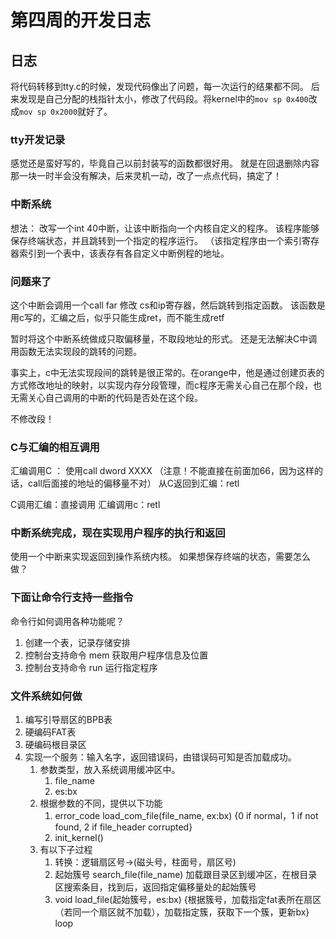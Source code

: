 # 第四周的开发日志





## 日志

将代码转移到tty.c的时候，发现代码像出了问题，每一次运行的结果都不同。
后来发现是自己分配的栈指针太小，修改了代码段。将kernel中的`mov sp 0x400`改成`mov sp 0x2000`就好了。

### tty开发记录

感觉还是蛮好写的，毕竟自己以前封装写的函数都很好用。
就是在回退删除内容那一块一时半会没有解决，后来灵机一动，改了一点点代码，搞定了！


### 中断系统

想法：
改写一个int 40中断，让该中断指向一个内核自定义的程序。
该程序能够保存终端状态，并且跳转到一个指定的程序运行。
（该指定程序由一个索引寄存器索引到一个表中，该表存有各自定义中断例程的地址。

### 问题来了

这个中断会调用一个call far 修改 cs和ip寄存器，然后跳转到指定函数。
该函数是用c写的，汇编之后，似乎只能生成ret，而不能生成retf

暂时将这个中断系统做成只取偏移量，不取段地址的形式。
还是无法解决C中调用函数无法实现段的跳转的问题。

事实上，c中无法实现段间的跳转是很正常的。在orange中，他是通过创建页表的方式修改地址的映射，以实现内存分段管理，而c程序无需关心自己在那个段，也无需关心自己调用的中断的代码是否处在这个段。

不修改段！

### C与汇编的相互调用

汇编调用C ： 使用call dword XXXX
（注意！不能直接在前面加66，因为这样的话，call后面接的地址的偏移量不对）
从C返回到汇编：retl

C调用汇编：直接调用
汇编调用c：retl

### 中断系统完成，现在实现用户程序的执行和返回

使用一个中断来实现返回到操作系统内核。
如果想保存终端的状态，需要怎么做？ 

### 下面让命令行支持一些指令

命令行如何调用各种功能呢？

1. 创建一个表，记录存储安排
1. 控制台支持命令 mem 获取用户程序信息及位置
1. 控制台支持命令 run 运行指定程序

### 文件系统如何做

1. 编写引导扇区的BPB表
1. 硬编码FAT表
1. 硬编码根目录区
1. 实现一个服务：输入名字，返回错误码，由错误码可知是否加载成功。
    1. 参数类型，放入系统调用缓冲区中。
        1. file_name
        1. es:bx
    1. 根据参数的不同，提供以下功能
        1. error_code load_com_file(file_name, ex:bx) {0 if normal，1 if not found, 2 if file_header corrupted}
        1. init_kernel()
    1. 有以下子过程
        1. 转换：逻辑扇区号->(磁头号，柱面号，扇区号)
        1. 起始簇号 search_file(file_name)  加载跟目录区到缓冲区，在根目录区搜索条目，找到后，返回指定偏移量处的起始簇号
        1. void load_file(起始簇号，es:bx)  {根据簇号，加载指定fat表所在扇区（若同一个扇区就不加载），加载指定簇，获取下一个簇，更新bx} loop


